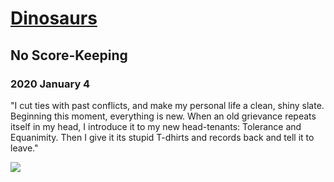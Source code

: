 # [Dinosaurs](https://www.qwantz.com/)

## No Score-Keeping

### 2020 January 4

"I cut ties with past conflicts, and make my personal life a clean, shiny slate. Beginning this moment, everything is new. When an old grievance repeats itself in my head, I introduce it to my new head-tenants: Tolerance and Equanimity. Then I give it its stupid T-dhirts and records back and tell it to leave."

![](2020Jan04-Dinosaurs-NoScoreKeeping)
